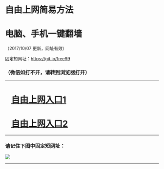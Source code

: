 ﻿# 自由上网简易方法

# 电脑、手机一键翻墙

（2017/10/07 更新，网址有效）

固定短网址：https://git.io/free99

### （微信如打不开，请转到浏览器打开）


***





# &nbsp;&nbsp; <a href="http://ft1788512917.fwq-tz-1001.info/fwqtz01.html?t=100700110345 " target="_blank">自由上网入口1</a>
# &nbsp;&nbsp; <a href="http://ft1243229770.fwq-tz-1002.info/fwqtz02.html?t=100700118997 " target="_blank">自由上网入口2</a>
***

### 请记住下图中固定短网址：

<img src="https://s3-us-west-2.amazonaws.com/fwq-1001/yjfq-20170905okok.png" /> 


***


